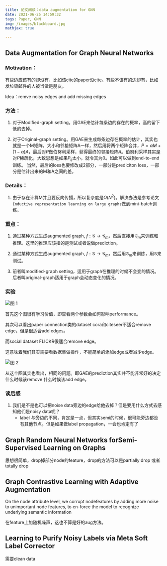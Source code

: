 ```yaml
---
title: 论文阅读：data augmentation for GNN
date: 2021-06-25 14:59:32
tags: Paper, GNN
img: /images/blackboard.jpg
mathjax: true

---
```

## Data Augmentation for Graph Neural Networks

### Motivation：
有些边应该有的却没有，比如该cite的paper没cite。有些不该有的边却有，比如发垃圾邮件的人被当做是朋友。

Idea：remve noisy edges and add missing edges

### 方法：

1. 对于Modified-graph setting。用GAE来估计每条边的存在的概率，高的留下低的去掉。

2. 对于Original-graph setting。用GAE来生成每条边存在概率的估计，其实也就是一个M矩阵，大小和邻接矩阵A一样，然后用将两个矩阵合并，$P=\alpha M+(1-\alpha) A$，最后对$P$做伯努利采样，获得最终的邻接矩阵$A$。伯努利采样其实是对$P$稀疏化，大致思想是如果$P_{ij}$太小，就令其为0。如此可以做到end-to-end训练。
当然，最后的loss也要修改成2部分，一部分是prediciton loss，一部分是估计出来的M和A之间的差。

### Details：
1. 由于存在计算M并且要反向传播，所以复杂度是$O(N^2)$。解决办法是参考论文`Inductive
representation learning on large graphs`做到mini-batch训练。


### 重点：
1. 通过某种方式生成augmented graph, $f:\mathcal{G}\rightarrow\mathcal{G}_m$，然后直接用$\mathcal{G}_m$来训练和推理。这里的推理应该指的是测试或者说做prediction。


2. 通过某种方式生成augmented graph, $f:\mathcal{G}\rightarrow\mathcal{G}_m$，然后用$\mathcal{G}_m$来训练，用$\mathcal{G}$来测试。

3. 前者叫modified-graph setting，适用于graph在推理的时候不会变的情况。后者叫original-graph适用于graph会动态变化的情况。

### 实验
![图 1](https://i.loli.net/2021/06/25/jfhIDxW74ZAkngM.png)  

首先这个图很有学习价值，即查看两个参数会如何影响performance。

其次可以看出paper connection类的dataset cora和citeseer不适合remove edge，但是很适合add edges。

而social dataset FLICKR很适合remove edge。

这意味着我们其实需要看数据集做操作，不能简单的添加edge或者减少edge。

![图 2](https://i.loli.net/2021/06/25/tnaXC46JcOsDhRV.png)  

从这个图其实也看出，相同的问题。即GAE的prediction其实并不能非常好的决定什么时候该remove 什么时候该add edge。

### 读后感
1. 我们是不是也可以把noise data旁边的edge给他去掉？但是要用什么方式去感知他们是noisy data呢？
    - label 与旁边的不同，肯定是一点，但其实semi的时候，很可能旁边都没有其他节点。但是如果做label propagation，一会也肯定有了


## Graph Random Neural Networks forSemi-Supervised Learning on Graphs

思想很简单，drop掉部分node的feature，drop的方法可以是partially drop 或者totally drop


## Graph Contrastive Learning with Adaptive Augmentation
On the node attribute level, we corrupt nodefeatures by adding more noise to unimportant node features, to en-force the model to recognize underlying semantic information

在feature上加随机噪声，这也不算是好的aug方法。

## Learning to Purify Noisy Labels via Meta Soft Label Corrector
需要clean data